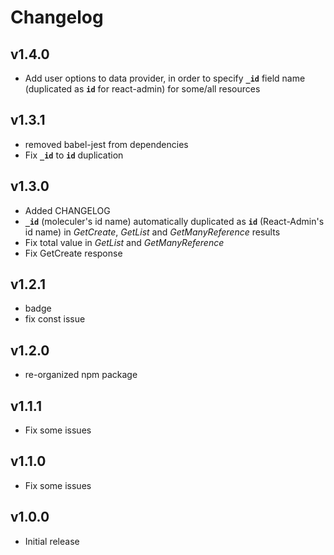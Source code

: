 # Changelog

## v1.4.0
* Add user options to data provider, in order to specify **`_id`** field name (duplicated as  **`id`** for react-admin) for some/all resources  

## v1.3.1
* removed babel-jest from dependencies
* Fix **`_id`** to **`id`** duplication 

## v1.3.0
* Added CHANGELOG
* **`_id`** (moleculer's id name) automatically duplicated as **`id`** (React-Admin's id name) in *GetCreate*, *GetList* and *GetManyReference* results
* Fix total value in *GetList* and *GetManyReference*
* Fix GetCreate response

## v1.2.1
* badge
* fix const issue

## v1.2.0
* re-organized npm package 

## v1.1.1
* Fix some issues

## v1.1.0
* Fix some issues

## v1.0.0
* Initial release
